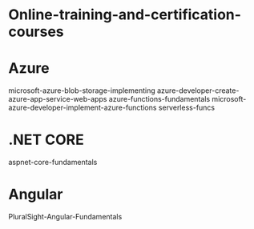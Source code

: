 # Online-training-and-certification-courses

# Azure

microsoft-azure-blob-storage-implementing
azure-developer-create-azure-app-service-web-apps
azure-functions-fundamentals
microsoft-azure-developer-implement-azure-functions
serverless-funcs

# .NET CORE

aspnet-core-fundamentals

# Angular

PluralSight-Angular-Fundamentals
